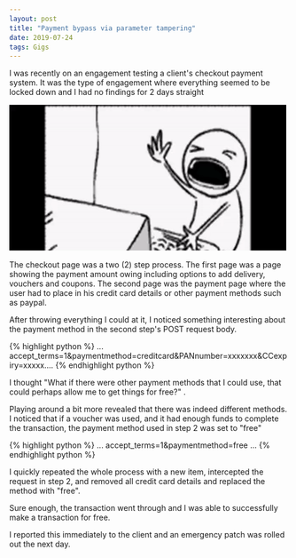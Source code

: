 ```yaml
---
layout: post
title: "Payment bypass via parameter tampering"
date: 2019-07-24
tags: Gigs
---
```



I was recently on an engagement testing a client's checkout payment system. It was the type of engagement where everything seemed to be locked down and I had no findings for 2 days straight

![Give me something...](/assets/img/blog/bangkeyboard.gif)

The checkout page was a two (2) step process. The first page was a page showing the payment amount owing including options to add delivery, vouchers and coupons. The second page was the payment page where the user had to place in his credit card details or other payment methods such as paypal.

After throwing everything I could at it, I noticed something interesting about the payment method in the second step's POST request body.

{% highlight python %}
... accept_terms=1&paymentmethod=creditcard&PANnumber=xxxxxxx&CCexpiry=xxxxx....
{% endhighlight python %}

I thought "What if there were other payment methods that I could use, that could perhaps allow me to get things for free?" . 

Playing around a bit more revealed that there was indeed different methods. I noticed that if a voucher was used, and it had enough funds to complete the transaction, the payment method used in step 2 was set to "free"

{% highlight python %}
... accept_terms=1&paymentmethod=free ...
{% endhighlight python %}

I quickly repeated the whole process with a new item, intercepted the request in step 2, and removed all credit card details and replaced the method with "free".

Sure enough, the transaction went through and I was able to successfully make a transaction for free.

I reported this immediately to the client and an emergency patch was rolled out the next day.